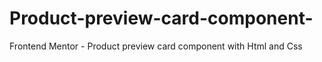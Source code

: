 # Product-preview-card-component-
Frontend Mentor - Product preview card component with Html and Css
